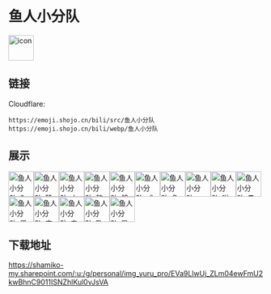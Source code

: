 # 鱼人小分队
<img src="https://emoji.shojo.cn/bili/src/鱼人小分队/icon.png" width="50" height="50" alt="icon">

## 链接
Cloudflare:
```
https://emoji.shojo.cn/bili/src/鱼人小分队
https://emoji.shojo.cn/bili/webp/鱼人小分队
```
## 展示
<img src="https://emoji.shojo.cn/bili/src/鱼人小分队/鱼人小分队-6.png" width="50" height="50" alt="鱼人小分队-6"><img src="https://emoji.shojo.cn/bili/src/鱼人小分队/鱼人小分队-赞噢.png" width="50" height="50" alt="鱼人小分队-赞噢"><img src="https://emoji.shojo.cn/bili/src/鱼人小分队/鱼人小分队-小丑竟是.png" width="50" height="50" alt="鱼人小分队-小丑竟是"><img src="https://emoji.shojo.cn/bili/src/鱼人小分队/鱼人小分队-整活.png" width="50" height="50" alt="鱼人小分队-整活"><img src="https://emoji.shojo.cn/bili/src/鱼人小分队/鱼人小分队-鸽了.png" width="50" height="50" alt="鱼人小分队-鸽了"><img src="https://emoji.shojo.cn/bili/src/鱼人小分队/鱼人小分队-咸鱼.png" width="50" height="50" alt="鱼人小分队-咸鱼"><img src="https://emoji.shojo.cn/bili/src/鱼人小分队/鱼人小分队-鱼你无关.png" width="50" height="50" alt="鱼人小分队-鱼你无关"><img src="https://emoji.shojo.cn/bili/src/鱼人小分队/鱼人小分队-cool.png" width="50" height="50" alt="鱼人小分队-cool"><img src="https://emoji.shojo.cn/bili/src/鱼人小分队/鱼人小分队-啪嗒啪嗒.png" width="50" height="50" alt="鱼人小分队-啪嗒啪嗒"><img src="https://emoji.shojo.cn/bili/src/鱼人小分队/鱼人小分队-愚人节快乐.png" width="50" height="50" alt="鱼人小分队-愚人节快乐"><img src="https://emoji.shojo.cn/bili/src/鱼人小分队/鱼人小分队-爱你.png" width="50" height="50" alt="鱼人小分队-爱你"><img src="https://emoji.shojo.cn/bili/src/鱼人小分队/鱼人小分队-庆祝.png" width="50" height="50" alt="鱼人小分队-庆祝"><img src="https://emoji.shojo.cn/bili/src/鱼人小分队/鱼人小分队-击掌.png" width="50" height="50" alt="鱼人小分队-击掌"><img src="https://emoji.shojo.cn/bili/src/鱼人小分队/鱼人小分队-卧龙.png" width="50" height="50" alt="鱼人小分队-卧龙"><img src="https://emoji.shojo.cn/bili/src/鱼人小分队/鱼人小分队-凤雏.png" width="50" height="50" alt="鱼人小分队-凤雏">

## 下载地址

https://shamiko-my.sharepoint.com/:u:/g/personal/img_yuru_pro/EVa9LlwUj_ZLm04ewFmU2kwBhnC9011ISNZhlKul0vJsVA